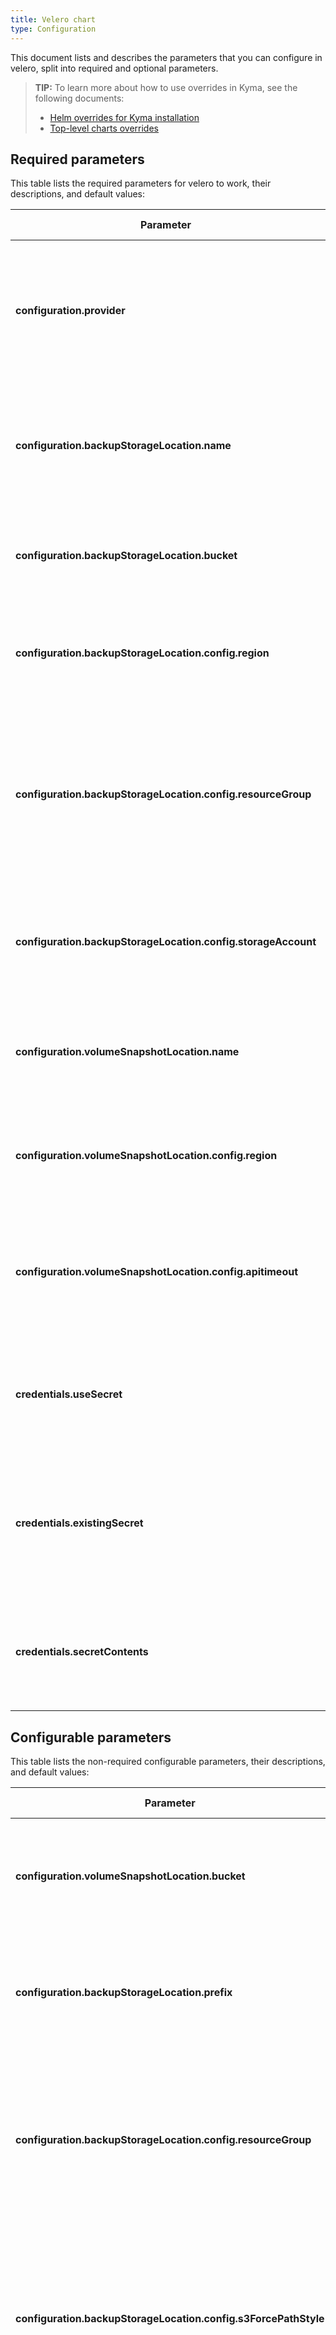 ```yaml
---
title: Velero chart
type: Configuration
---
```


This document lists and describes the parameters that you can configure in velero, split into required and optional parameters.

>**TIP:** To learn more about how to use overrides in Kyma, see the following documents:
>* [Helm overrides for Kyma installation](/root/kyma/#configuration-helm-overrides-for-kyma-installation)
>* [Top-level charts overrides](/root/kyma/#configuration-helm-overrides-for-kyma-installation-top-level-charts-overrides)

## Required parameters

This table lists the required parameters for velero to work, their descriptions, and default values:

| Parameter | Description | Default value | Required |
|-----------|-------------|---------------|---------------|
**configuration.provider** | Specifies the name of the cloud provider where you are deploying Velero to, such as `aws`, `azure`, `gcp`.| none | yes
**configuration.backupStorageLocation.name** | Specifies the name of the cloud provider used to store backups, such as `aws`, `gcp`, or `azure`. | none | yes
**configuration.backupStorageLocation.bucket** | Specifies the storage bucket where backups are uploaded. | none | yes
**configuration.backupStorageLocation.config.region** | Provides the region in which the bucket is created. It only applies to AWS. | none | yes, if using AWS
**configuration.backupStorageLocation.config.resourceGroup** | Specifies the name of the resource group which contains the storage account for the backup storage location. It only applies to Azure. | none | yes, if using Azure
**configuration.backupStorageLocation.config.storageAccount** | Provides the name of the storage account for the backup storage location. It only applies to Azure.| none | yes, if using Azure
**configuration.volumeSnapshotLocation.name** | Specifies the name of the cloud provider the cluster is using for persistent volumes. | none | yes, if using PV snapshots
**configuration.volumeSnapshotLocation.config.region** | Provides the region in which the bucket is created. It only applies to AWS.| none | yes, if using AWS
**configuration.volumeSnapshotLocation.config.apitimeout** | Defines the amount of time after which an API request returns a timeout status. It only applies to Azure. | none | yes, if using Azure
**credentials.useSecret** | Specifies if a secret is required for IAM credentials. Set this to `false` when using `kube2iam`. | `true` | yes
**credentials.existingSecret** | If specified and **useSecret** is `true`, uses an existing secret with this name instead of creating one. | none | yes, if **useSecret** is `true` and **secretContents** is empty
**credentials.secretContents** | If specified and **useSecret** is `true`, provides the content for the credentials secret. | none | yes, if **useSecret** is `true` and **existingSecret** is empty


## Configurable parameters

This table lists the non-required configurable parameters, their descriptions, and default values:

| Parameter | Description | Default value |
|-----------|-------------|---------------|
| **configuration.volumeSnapshotLocation.bucket** | Specifies the name of the storage bucket where volume snapshots are uploaded. | None |
| **configuration.backupStorageLocation.prefix** | Specifies the directory inside a storage bucket where backups are located. | None |
| **configuration.backupStorageLocation.config.resourceGroup** | Specifies the name of the resource group which contains the storage account for the backup storage location. It only applies to Azure. | None |
| **configuration.backupStorageLocation.config.s3ForcePathStyle** | Specifies whether to force path style URLs for S3 objects. Set it to `true` if you use a local storage service like Minio. It only applies to AWS. | None |
| **configuration.backupStorageLocation.config.s3Url** | Specifies the AWS S3 URL. If not provided, Velero generates it from **region** and **bucket**. Use this field for local storage services like Minio. | None |
| **configuration.backupStorageLocation.config.kmsKeyId** | Specifies the AWS KMS key ID or alias to enable encryption of the backups stored in S3. It only works with AWS S3 and may require explicitly granting key usage rights. | None |
| **configuration.backupStorageLocation.config.publicUrl** | Specifies the parameter used instead of **3Url** when generating download URLs, for example for logs. Use this field for local storage services like Minio. | None |

See the official Velero documentation for examples and the full list of [parameters](../../resources/velero/README.md), as well as for [VolumeSnapshotLocation](https://velero.io/docs/v1.0.0/api-types/volumesnapshotlocation/) and [BackupStorageLocation](https://velero.io/docs/v1.0.0/api-types/backupstoragelocation/).
